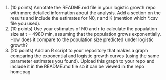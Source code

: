 1) (10 points) Annotate the README.md file in your logistic growth
repo with more detailed information about the analysis. Add a section on the results and include the estimates for N0, r and K (mention which *.csv file you used).
2) (10 points) Use your estimates of N0 and r to calculate the population
size at t = 4980 min, assuming that the population grows exponentially. How does it compare to the population size predicted under logistic growth?
3) (20 points) Add an R script to your repository that makes a graph
comparing the exponential and logistic growth curves (using the same parameter estimates you found). Upload this graph to your repo and include it in the README.md file so it can be viewed in the repo homepag
